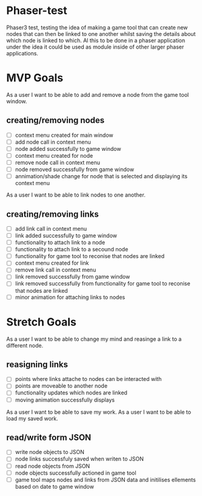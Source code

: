# Phaser-test

Phaser3 test, testing the idea of making a game tool that can create new nodes that can then be linked to one another whilst saving the details about which node is linked to which. Al this to be done in a phaser application under the idea it could be used as module inside of other larger phaser applications.

# MVP Goals

As a user I want to be able to add and remove a node from the game tool window.

## creating/removing nodes
- [ ] context menu created for main window
- [ ] add node call in context menu
- [ ] node added successfully to game window
- [ ] context menu created for node
- [ ] remove node call in context menu
- [ ] node removed successfully from game window
- [ ] annimation/shade change for node that is selected and displaying its context menu

As a user I want to be able to link nodes to one another.

## creating/removing links
- [ ] add link call in context menu
- [ ] link added successfully to game window
- [ ] functionality to attach link to a node
- [ ] functionality to attach link to a secound node
- [ ] functionality for game tool to reconise that nodes are linked
- [ ] context menu created for link
- [ ] remove link call in context menu
- [ ] link removed successfully from game window
- [ ] link removed successfully from functionality for game tool to reconise that nodes are linked
- [ ] minor animation for attaching links to nodes

# Stretch Goals

As a user I want to be able to change my mind and reasinge a link to a different node.

## reasigning links
- [ ] points where links attache to nodes can be interacted with
- [ ] points are moveable to another node
- [ ] functionality updates which nodes are linked
- [ ] moving animation successfully displays

As a user I want to be able to save my work.
As a user I want to be able to load my saved work.

## read/write form JSON
- [ ] write node objects to JSON
- [ ] node links successfuly saved when writen to JSON
- [ ] read node objects from JSON
- [ ] node objects successfully actioned in game tool
- [ ] game tool maps nodes and links from JSON data and initilises ellements based on date to game window